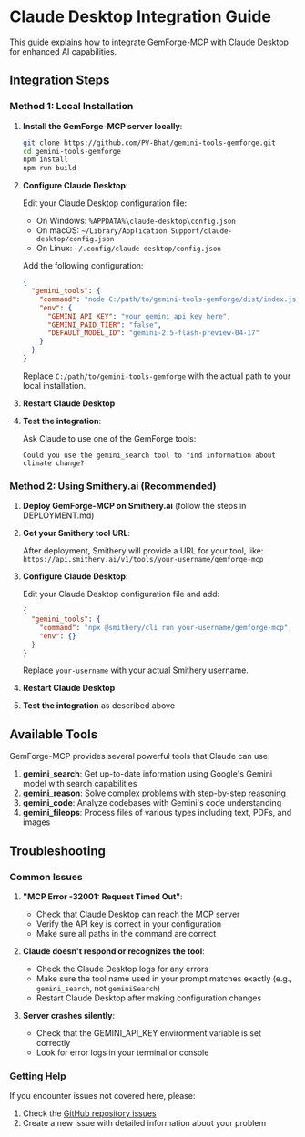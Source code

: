 # Claude Desktop Integration Guide

This guide explains how to integrate GemForge-MCP with Claude Desktop for enhanced AI capabilities.

## Integration Steps

### Method 1: Local Installation

1. **Install the GemForge-MCP server locally**:
   ```bash
   git clone https://github.com/PV-Bhat/gemini-tools-gemforge.git
   cd gemini-tools-gemforge
   npm install
   npm run build
   ```

2. **Configure Claude Desktop**:
   
   Edit your Claude Desktop configuration file:
   
   - On Windows: `%APPDATA%\claude-desktop\config.json`
   - On macOS: `~/Library/Application Support/claude-desktop/config.json`
   - On Linux: `~/.config/claude-desktop/config.json`
   
   Add the following configuration:
   
   ```json
   {
     "gemini_tools": {
       "command": "node C:/path/to/gemini-tools-gemforge/dist/index.js",
       "env": {
         "GEMINI_API_KEY": "your_gemini_api_key_here",
         "GEMINI_PAID_TIER": "false",
         "DEFAULT_MODEL_ID": "gemini-2.5-flash-preview-04-17"
       }
     }
   }
   ```
   
   Replace `C:/path/to/gemini-tools-gemforge` with the actual path to your local installation.

3. **Restart Claude Desktop**

4. **Test the integration**:
   
   Ask Claude to use one of the GemForge tools:
   ```
   Could you use the gemini_search tool to find information about climate change?
   ```

### Method 2: Using Smithery.ai (Recommended)

1. **Deploy GemForge-MCP on Smithery.ai** (follow the steps in DEPLOYMENT.md)

2. **Get your Smithery tool URL**:
   
   After deployment, Smithery will provide a URL for your tool, like:
   `https://api.smithery.ai/v1/tools/your-username/gemforge-mcp`

3. **Configure Claude Desktop**:
   
   Edit your Claude Desktop configuration file and add:
   
   ```json
   {
     "gemini_tools": {
       "command": "npx @smithery/cli run your-username/gemforge-mcp",
       "env": {}
     }
   }
   ```
   
   Replace `your-username` with your actual Smithery username.

4. **Restart Claude Desktop**

5. **Test the integration** as described above

## Available Tools

GemForge-MCP provides several powerful tools that Claude can use:

1. **gemini_search**: Get up-to-date information using Google's Gemini model with search capabilities
2. **gemini_reason**: Solve complex problems with step-by-step reasoning
3. **gemini_code**: Analyze codebases with Gemini's code understanding
4. **gemini_fileops**: Process files of various types including text, PDFs, and images

## Troubleshooting

### Common Issues

1. **"MCP Error -32001: Request Timed Out"**:
   - Check that Claude Desktop can reach the MCP server
   - Verify the API key is correct in your configuration
   - Make sure all paths in the command are correct

2. **Claude doesn't respond or recognizes the tool**:
   - Check the Claude Desktop logs for any errors
   - Make sure the tool name used in your prompt matches exactly (e.g., `gemini_search`, not `geminiSearch`)
   - Restart Claude Desktop after making configuration changes

3. **Server crashes silently**:
   - Check that the GEMINI_API_KEY environment variable is set correctly
   - Look for error logs in your terminal or console

### Getting Help

If you encounter issues not covered here, please:
1. Check the [GitHub repository issues](https://github.com/PV-Bhat/gemini-tools-gemforge/issues)
2. Create a new issue with detailed information about your problem
